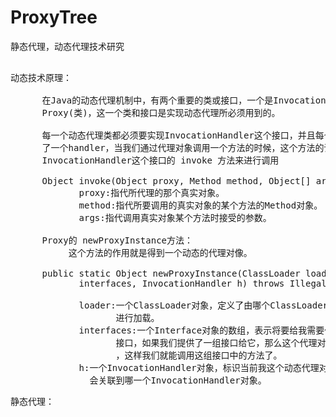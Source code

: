 # ProxyTree
静态代理，动态代理技术研究

<pre> 
动态技术原理：

      在Java的动态代理机制中，有两个重要的类或接口，一个是InvocationHandler(接口)，
      Proxy(类)，这一个类和接口是实现动态代理所必须用到的。

      每一个动态代理类都必须要实现InvocationHandler这个接口，并且每个代理类的实例都关联到
      了一个handler，当我们通过代理对象调用一个方法的时候，这个方法的调用就会被转发为由
      InvocationHandler这个接口的 invoke 方法来进行调用

      Object invoke(Object proxy, Method method, Object[] args) throws Throwable
             proxy:指代所代理的那个真实对象。
             method:指代所要调用的真实对象的某个方法的Method对象。
             args:指代调用真实对象某个方法时接受的参数。

      Proxy的 newProxyInstance方法：
           这个方法的作用就是得到一个动态的代理对像。

      public static Object newProxyInstance(ClassLoader loader, Class<?>[]
             interfaces, InvocationHandler h) throws IllegalArgumentException

             loader:一个ClassLoader对象，定义了由哪个ClassLoader对象来对生成的代理对象
                    进行加载。
             interfaces:一个Interface对象的数组，表示将要给我需要代理的对象提供一组什么
                    接口，如果我们提供了一组接口给它，那么这个代理对象就宣称实现了该接口
                    ，这样我们就能调用这组接口中的方法了。
             h:一个InvocationHandler对象，标识当前我这个动态代理对象在调用方法的时候，
               会关联到哪一个InvocationHandler对象。
</pre>

<pre>
静态代理：

      
</pre>